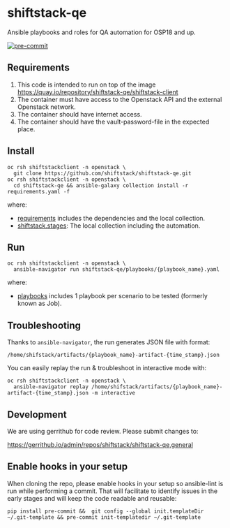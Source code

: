 # shiftstack-qe
Ansible playbooks and roles for QA automation for OSP18 and up.

[![pre-commit](https://img.shields.io/badge/pre--commit-enabled-brightgreen?logo=pre-commit)](https://github.com/pre-commit/pre-commit)

## Requirements
1. This code is intended to run on top of the image https://quay.io/repository/shiftstack-qe/shiftstack-client
2. The container must have access to the Openstack API and the external Openstack network.
3. The container should have internet access.
4. The container should have the vault-password-file in the expected place.

## Install
```
oc rsh shiftstackclient -n openstack \
  git clone https://github.com/shiftstack/shiftstack-qe.git
oc rsh shiftstackclient -n openstack \
  cd shiftstack-qe && ansible-galaxy collection install -r requirements.yaml -f
```
where:
- [requirements](./requirements.yaml) includes the dependencies and the local collection.
- [shiftstack.stages](./collection/stages): The local collection including the automation.

## Run
```
oc rsh shiftstackclient -n openstack \
  ansible-navigator run shiftstack-qe/playbooks/{playbook_name}.yaml
```
where:
- [playbooks](./playbooks) includes 1 playbook per scenario to be tested (formerly known as Job).

## Troubleshooting
Thanks to ``ansible-navigator``, the run generates JSON file with format:
```
/home/shifstack/artifacts/{playbook_name}-artifact-{time_stamp}.json
```
You can easily replay the run & troubleshoot in interactive mode with:
```
oc rsh shiftstackclient -n openstack \
  ansible-navigator replay /home/shifstack/artifacts/{playbook_name}-artifact-{time_stamp}.json -m interactive
```

## Development

We are using gerrithub for code review. Please submit changes to:

https://gerrithub.io/admin/repos/shiftstack/shiftstack-qe,general

## Enable hooks in your setup

When cloning the repo, please enable hooks in your setup so ansible-lint is run while performing a commit. That will facilitate to identify issues in the early stages and will keep the code readable and reusable:

```
pip install pre-commit &&  git config --global init.templateDir ~/.git-template && pre-commit init-templatedir ~/.git-template
```
